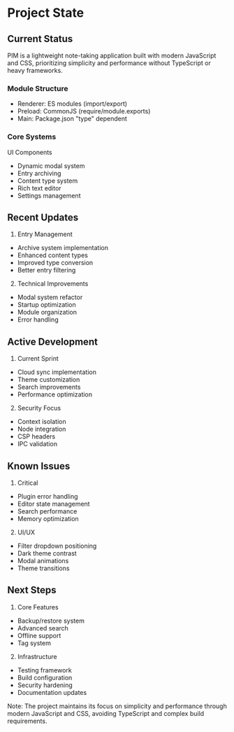 # Project State

## Current Status

PIM is a lightweight note-taking application built with modern JavaScript and CSS, prioritizing simplicity and performance without TypeScript or heavy frameworks.

### Module Structure

- Renderer: ES modules (import/export)
- Preload: CommonJS (require/module.exports)
- Main: Package.json "type" dependent

### Core Systems

UI Components

- Dynamic modal system
- Entry archiving
- Content type system
- Rich text editor
- Settings management

## Recent Updates

1. Entry Management

- Archive system implementation
- Enhanced content types
- Improved type conversion
- Better entry filtering

2. Technical Improvements

- Modal system refactor
- Startup optimization
- Module organization
- Error handling

## Active Development

1. Current Sprint

- Cloud sync implementation
- Theme customization
- Search improvements
- Performance optimization

2. Security Focus

- Context isolation
- Node integration
- CSP headers
- IPC validation

## Known Issues

1. Critical

- Plugin error handling
- Editor state management
- Search performance
- Memory optimization

2. UI/UX

- Filter dropdown positioning
- Dark theme contrast
- Modal animations
- Theme transitions

## Next Steps

1. Core Features

- Backup/restore system
- Advanced search
- Offline support
- Tag system

2. Infrastructure

- Testing framework
- Build configuration
- Security hardening
- Documentation updates

Note: The project maintains its focus on simplicity and performance through modern JavaScript and CSS, avoiding TypeScript and complex build requirements.
